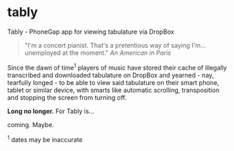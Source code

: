 tably
=====

Tably - PhoneGap app for viewing tabulature via DropBox

> "I'm a concert pianist. That's a pretentious way of saying I'm... unemployed at the moment." <cite>An American in Paris<cite>

Since the dawn of time<sup>1</sup> players of music have stored their cache of illegally transcribed and downloaded tabulature on DropBox and yearned - nay, tearfully longed - to be able to view said tabulature on their smart phone, tablet or similar device, with smarts like automatic scrolling, transposition and stopping the screen from turning off.

**Long no longer.** For Tably is... 

coming. Maybe.


<sup>1</sup> dates may be inaccurate
